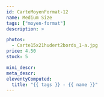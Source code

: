 ```yaml
---
id: CarteMoyenFormat-12
name: Medium Size
tags: ["moyen-format"]
description: >

photos:
  - Carte15x21hudert2bords_1-a.jpg
price: 4.50
stock: 5

mini_descr:
meta_descr:
eleventyComputed:
  title: "{{ tags }} - {{ name }}"
---
```

